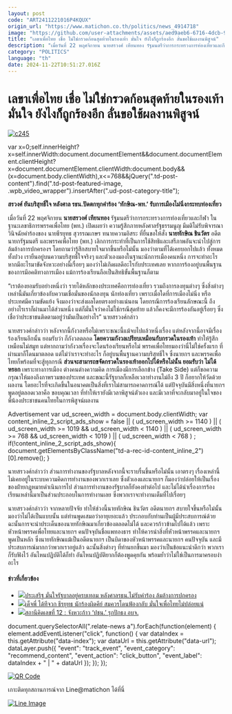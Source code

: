 ```yaml
---
layout: post
code: "ART2411221016P4KQUX"
origin_url: "https://www.matichon.co.th/politics/news_4914718"
image: "https://github.com/user-attachments/assets/aed9aeb6-6716-4dcb-9f1d-8b50c116594a"
title: "เลขาเพื่อไทย เชื่อ ไม่ใช่กรวดก้อนสุดท้ายในรองเท้า มั่นใจ ยังไงก็ถูกร้องอีก ลั่นขอใช้ผลงานพิสูจน์"
description: "เมื่อวันที่ 22 พฤศจิกายน นายสรวงศ์ เทียนทอง รัฐมนตรีว่าการกระทรวงการท่องเที่ยวและกีฬา ในฐานะเลขาธิการพรรคเพื่อไทย (พท.) เปิดเผยว่า"
category: "POLITICS"
language: "th"
date: 2024-11-22T10:51:27.016Z
---
```


# เลขาเพื่อไทย เชื่อ ไม่ใช่กรวดก้อนสุดท้ายในรองเท้า มั่นใจ ยังไงก็ถูกร้องอีก ลั่นขอใช้ผลงานพิสูจน์

[![](https://www.matichon.co.th/wp-content/uploads/2024/11/c245.jpg "c245")](https://www.matichon.co.th/wp-content/uploads/2024/11/c245.jpg)

var x=0;self.innerHeight?x=self.innerWidth:document.documentElement&&document.documentElement.clientHeight?x=document.documentElement.clientWidth:document.body&&(x=document.body.clientWidth),x<=768&&jQuery(".td-post-content").find(".td-post-featured-image, .wpb\_video\_wrapper").insertAfter(".ud-post-category-title");

**สรวงศ์ ยันบริสุทธิ์ใจ หลังศาล รธน.ปัดตกทุกคำร้อง ‘ทักษิณ-พท.’ รับการเมืองไม่นิ่งกระทบท่องเที่ยว**

เมื่อวันที่ 22 พฤศจิกายน **นายสรวงศ์ เทียนทอง** รัฐมนตรีว่าการกระทรวงการท่องเที่ยวและกีฬา ในฐานะเลขาธิการพรรคเพื่อไทย (พท.) เปิดเผยว่า ความรู้สึกภายหลังศาลรัฐธรรมนูญ มีมติไม่รับพิจารณาวินิจฉัยคำร้องของ นายธีรยุทธ สุวรรณเกษร ทนายความอิสระ ที่ยื่นขอให้สั่ง **นายทักษิณ ชินวัตร** อดีตนายกรัฐมนตรี และพรรคเพื่อไทย (พท.) เลิกการกระทำที่เป็นการใช้สิทธิและเสรีภาพอันจะนำไปสู่การล้มล้างการปกครองฯ โดยถามว่ารู้สึกสบายใจมากขึ้นหรือไม่นั้น มองว่าตามที่ได้เคยบอกไปแล้ว ทั้งหมดทั้งปวง เรายืนอยู่บนความบริสุทธิ์ใจจริงๆ และตัวเองมองในฐานะนักการเมืองคนหนึ่ง การจะทำอะไร หากมีอะไรมาขัดจังหวะอย่างนี้เรื่อยๆ มองว่าไม่เกิดผลดีอะไรกับประเทศเลย หากการร้องอยู่บนพื้นฐานของการมีอคติทางการเมือง แม้การร้องเรียนถือเป็นสิทธิขั้นพื้นฐานก็ตาม

“เราต้องยอมรับอย่างหนึ่งว่า รายได้หลักของประเทศคือการท่องเที่ยว รวมถึงการลงทุนต่างๆ ซึ่งสิ่งต่างๆเหล่านี้มันเกี่ยวข้องกับความเชื่อมั่นของนักลงทุน นักท่องเที่ยว เพราะเมื่อใดที่การเมืองไม่นิ่ง หรือประเทศมีความขัดแย้ง จึงมองว่าจะส่งผลโดยตรงอย่างแน่นอน โดยกรณีการร้องเรียนลักษณะนี้ ถึงอย่างไรเราก็ผ่านมาได้ส่วนหนึ่ง แต่ก็มั่นใจว่าคงไม่ใช่กรณีสุดท้าย แล้วก็คงจะมีการร้องกันอยู่เรื่อยๆ ซึ่งเชื่อว่าประชาชนติดตามอยู่ว่ามันเป็นอย่างไร” นายสรวงศ์กล่าว

นายสรวงศ์กล่าวว่า หลังจากนี้กังวลหรือไม่เพราะขณะนี้แม้จบไปแล้วหนึ่งเรื่อง แต่หลังจากนี้อาจมีเรื่องร้องเรียนอีกนั้น ยอมรับว่า ก็กังวลตลอด **โดยความกังวลเปรียบเหมือนกับกรวดในรองเท้า** ทำให้รู้สึกเหมือนไม่สมูท แต่หากถามว่ากังวลเรื่องจะโดนร้องเรียนหรือไม่ พรรคเพื่อไทยมองว่านี่ไม่ใช่ครั้งแรก ที่ผ่านมาก็โดนมาตลอด แต่ไม่ว่าเราจะทำอะไร ก็อยู่บนพื้นฐานความบริสุทธิ์ใจ ซึ่งนายกฯ และพรรคเพื่อไทยก็พร้อมที่จะสู้ทุกกรณี **ส่วนจะสามารถขจัดกรวดในรองเท้าออกไปได้หรือไม่นั้น ยอมรับว่า ไม่ได้หรอก** เพราะทางการเมือง ต่างคนต่างความคิด การเมืองมีการเลือกข้าง (Take Side) แต่ก็ขอความกรุณาให้มองถึงภาพรวมของประเทศ และขณะนี้รัฐบาลก็เหลือเวลาทำงานไม่ถึง 3 ปี ก็อยากให้วัดด้วยผลงาน โดยอะไรที่จะเกิดขึ้นในอนาคตเป็นสิ่งที่เราไม่สามารถคาดการณ์ได้ แต่ปัจจุบันมีสิ่งหนึ่งที่นายกฯ พูดอยู่ตลอดเวลาคือ ขอบคุณเวลา ที่ทำให้เรายังมีเวลาพิสูจน์ตัวเอง และมีเวลาที่จะกลับมาอยู่ในใจของพี่น้องประชาชนคนไทยในการพิสูจน์ผลงาน

Advertisement var ud\_screen\_width = document.body.clientWidth; var content\_inline\_2\_script\_ads\_show = false || ( ud\_screen\_width >= 1140 ) || ( ud\_screen\_width >= 1019 && ud\_screen\_width < 1140 ) || ( ud\_screen\_width >= 768 && ud\_screen\_width < 1019 ) || ( ud\_screen\_width < 768 ) ; if(!content\_inline\_2\_script\_ads\_show){ document.getElementsByClassName("td-a-rec-id-content\_inline\_2")\[0\].remove(); }

นายสรวงศ์กล่าวว่า ส่วนการทำงานของรัฐบาลหลังจากนี้จะราบรื่นขึ้นหรือไม่นั้น เอาตรงๆ เรื่องเหล่านี้ไม่เคยอยู่ในระบบความคิดการทำงานของพวกเราเลย ซึ่งตัวเองและนายกฯ ก็มองว่าปล่อยให้เป็นเรื่องของฝ่ายกฎหมายดำเนินการไป ส่วนการทำงานของรัฐบาลก็ยังคงทำต่อไป และไม่ได้นำเรื่องการร้องเรียนเหล่านี้มาเป็นส่วนประกอบในการทำงานเลย ซึ่งพวกเราจะทำงานเต็มที่ไปเรื่อยๆ

นายสรวงศ์กล่าวว่า จากหลายปัจจัย ทำให้ช่วงนี้นายทักษิณ ชินวัตร อดีตนายกฯ สบายใจขึ้นหรือไม่นั้น มองว่าไม่ได้เป็นแบบนั้น แต่ท่านพูดเสมอว่าอายุเยอะแล้ว ประกอบกับท่านเป็นผู้มีประสบการณ์ด้วย ฉะนั้นการจะนำประเด็นของนายทักษิณมาเกี่ยวข้องตลอดไม่ได้ และควรก้าวข้ามไปได้แล้ว เพราะหัวหน้าพรรคเพื่อไทยและนายกฯ คนปัจจุบันชื่อแพทองธาร ทำให้ควรนำสิ่งที่หัวหน้าพรรคและนายกฯ พูดเป็นหลัก ซึ่งนายทักษิณแม้เป็นอดีตนายกฯ เป็นบิดาของหัวหน้าพรรคและนายกฯ คนปัจจุบัน และมีประสบการณ์มากกว่าพวกเราอยู่แล้ว ฉะนั้นสิ่งต่างๆ ที่ท่านยกขึ้นมา มองว่าเป็นข้อแนะนำดีกว่า พวกเราก็รับฟังไว้ อันไหนปฏิบัติได้ก็ทำ อันไหนปฏิบัติยากก็ต้องพูดคุยกัน พร้อมย้ำว่าไม่ใช่เป็นการมาครอบงำอะไร

#### ข่าวที่เกี่ยวข้อง

*   [![](https://www.matichon.co.th/wp-content/uploads/2024/11/munjai1-1.jpg)ประเสริฐ มั่นใจรัฐบาลอยู่ครบเทอม หลังศาลรธน.ไม่รับคำร้อง ล้มล้างการปกครอง](https://www.matichon.co.th/politics/news_4914671)
*   [![](https://www.matichon.co.th/wp-content/uploads/2024/11/4625608.jpg)เด็จพี่ ได้ทีจวก ธีรยุทธ นักร้องผิดคีย์ สมควรโดนฟ้องกลับ มั่นใจเพื่อไทยไม่ปล่อยแน่](https://www.matichon.co.th/politics/news_4913989)
*   [![](https://www.matichon.co.th/wp-content/uploads/2024/11/ภป-จังหวะก้าวปชน.รุกอบจ.jpg)สถานีคิดเลขที่ 12 : จังหวะก้าว ‘ปชน.’ รุกปักธง อบจ.](https://www.matichon.co.th/article/thinkstation-12/news_4912208)

document.querySelectorAll(".relate-news a").forEach(function(element) { element.addEventListener("click", function() { var dataIndex = this.getAttribute("data-index"); var dataUrl = this.getAttribute("data-url"); dataLayer.push({ "event": "track\_event", "event\_category": "recommend\_content", "event\_action": "click\_button", "event\_label": dataIndex + " | " + dataUrl }); }); });

[![QR Code](https://www.matichon.co.th/wp-content/uploads/2023/07/wob1371z.jpg)](https://lin.ee/ht0nDxX)

เกาะติดทุกสถานการณ์จาก Line@matichon ได้ที่นี่

[![Line Image](https://www.matichon.co.th/wp-content/uploads/2023/07/th.png)](https://lin.ee/ht0nDxX)